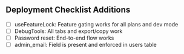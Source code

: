 ## Deployment Checklist Additions

- [ ] useFeatureLock: Feature gating works for all plans and dev mode
- [ ] DebugTools: All tabs and export/copy work
- [ ] Password reset: End-to-end flow works
- [ ] admin_email: Field is present and enforced in users table 
